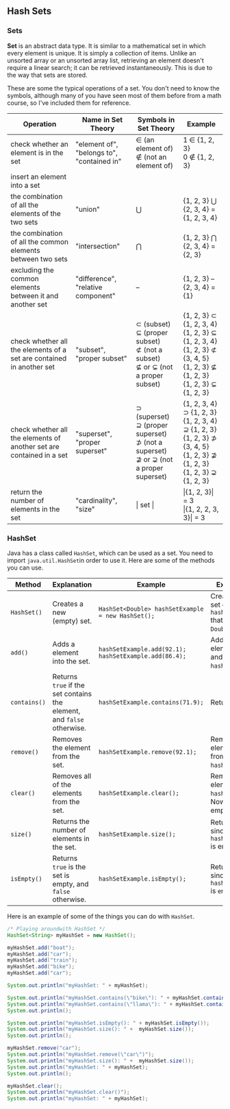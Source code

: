 ## Hash Sets

### Sets

**Set** is an abstract data type. It is similar to a mathematical set in which every element is unique. It is simply a collection of items. Unlike an unsorted array or an unsorted array list, retrieving an element doesn't require a linear search; it can be retrieved instantaneously. This is due to the way that sets are stored.

These are some the typical operations of a set. You don't need to know the symbols, although many of you have seen most of them before from a math course, so I've included them for reference.

| Operation                                                    | Name in Set Theory                         | Symbols in Set Theory                                        | Example                                                      |
| ------------------------------------------------------------ | ------------------------------------------ | ------------------------------------------------------------ | ------------------------------------------------------------ |
| check whether an element is in the set                       | "element of", "belongs to", "contained in" | ∈ (an element of)</br>∉ (not an element of)                  | 1 ∈ {1, 2, 3}</br>0 ∉ {1, 2, 3}                              |
| insert an element into a set                                 |                                            |                                                              |                                                              |
| the combination of all the elements of the two sets          | "union"                                    | ⋃                                                            | {1, 2, 3} ⋃ {2, 3, 4} = {1, 2, 3, 4}                         |
| the combination of all the common elements between two sets  | "intersection"                             | ⋂                                                            | {1, 2, 3} ⋂ {2, 3, 4} = {2, 3}                               |
| excluding the common elements between it and another set     | "difference", "relative component"         | –                                                            | {1, 2, 3} – {2, 3, 4} = {1}                                  |
| check whether all the elements of a set are contained in another set | "subset", "proper subset"                  | ⊂ (subset)</br>⊆ (proper subset)</br>⊄ (not a subset)</br>⊈ or ⊊ (not a proper subset) | {1, 2, 3} ⊂ {1, 2, 3, 4}</br>{1, 2, 3} ⊆ {1, 2, 3, 4}</br>{1, 2, 3} ⊄ {3, 4, 5}</br>{1, 2, 3} ⊈ {1, 2, 3}</br>{1, 2, 3} ⊊ {1, 2, 3} |
| check whether all the elements of another set are contained in a set | "superset", "proper superset"              | ⊃ (superset)</br>⊇ (proper superset)</br>⊅ (not a superset)</br>⊉ or ⊋ (not a proper superset) | {1, 2, 3, 4} ⊃ {1, 2, 3}</br>{1, 2, 3, 4} ⊇ {1, 2, 3}</br>{1, 2, 3} ⊅ {3, 4, 5}</br>{1, 2, 3} ⊉ {1, 2, 3}</br>{1, 2, 3} ⊋ {1, 2, 3} |
| return the number of elements in the set                     | "cardinality", "size"                      | \| set \|                                                    | \|{1, 2, 3}\| = 3</br>\|{1, 2, 2, 3, 3}\| = 3                |

### HashSet

Java has a class called `HashSet`, which can be used as a set. You need to import `java.util.HashSet`in order to use it. Here are some of the methods you can use. 


| Method       | Explanation                                                  | Example                                                     | Explanation                                                  |
| ------------ | ------------------------------------------------------------ | ----------------------------------------------------------- | ------------------------------------------------------------ |
| `HashSet()`  | Creates a new (empty) set.                                   | `HashSet<Double> hashSetExample = new HashSet();`           | Creates a new set called `hashMapExample` that will contain `Double` values. |
| `add()`      | Adds a element into the set.                                 | `hashSetExample.add(92.1);`</br>`hashSetExample.add(86.4);` | Adds the elements `92.1` and `86.4` to `hashMapExample`.     |
| `contains()` | Returns `true` if the set contains the element, and `false` otherwise. | `hashSetExample.contains(71.9);`                            | Returns `false`.                                             |
| `remove()`   | Removes the element from the set.                            | `hashSetExample.remove(92.1);`                              | Removes the element `92.1` from `hashMapExample`.            |
| `clear()`    | Removes all of the elements from the set.                    | `hashSetExample.clear();`                                   | Removes all the elements from `hashMapExample`. Now, it is an empty set. |
| `size()`     | Returns the number of elements in the set.                   | `hashSetExample.size();`                                    | Returns `0`, since `hashMapExample` is empty.                |
| `isEmpty()`  | Returns `true` is the set is empty, and `false` otherwise.   | `hashSetExample.isEmpty();`                                 | Returns `true`, since `hashMapExample` is `empty`.           |

Here is an example of some of the things you can do with `HashSet`.

```java
/* Playing aroundwith HashSet */
HashSet<String> myHashSet = new HashSet();

myHashSet.add("boat");
myHashSet.add("car");
myHashSet.add("train");
myHashSet.add("bike");
myHashSet.add("car");

System.out.println("myHashSet: " + myHashSet);

System.out.println("myHashSet.contains(\"bike\"): " + myHashSet.contains("bike"));
System.out.println("myHashSet.contains(\"llama\"): " + myHashSet.contains("llama"));
System.out.println();

System.out.println("myHashSet.isEmpty(): " + myHashSet.isEmpty());
System.out.println("myHashSet.size(): " +  myHashSet.size());
System.out.println();

myHashSet.remove("car");
System.out.println("myHashSet.remove(\"car\")");
System.out.println("myHashSet.size(): " +  myHashSet.size());
System.out.println("myHashSet: " + myHashSet);
System.out.println();

myHashSet.clear();
System.out.println("myHashSet.clear()");
System.out.println("myHashSet: " + myHashSet);
```

